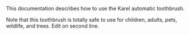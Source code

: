 This documentation describes how to use the Karel automatic toothbrush.

Note that this toothbrush is totally safe to use for children,
adults, pets, wildlife, and trees. Edit on second line.
